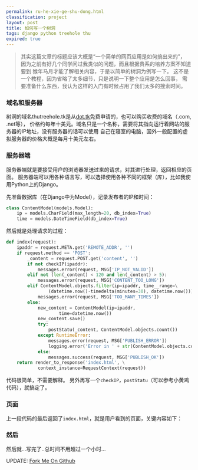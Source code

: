 ```yaml
---
permalink: ru-he-xie-ge-shu-dong.html
classification: project
layout: post
title: 如何写一个树洞
tags: django python treehole thu
expired: true
---
```


>其实这篇文章的标题应该大概是“一个简单的网页应用是如何搞出来的”，
因为之前有好几个同学问过我类似的问题，而且根据贵系的培养方案不知道要到
猴年马月才能了解相关内容，于是以简单的树洞为例写一下。
这不是一个教程，因为省略了太多细节，只是说明一下整个应用是怎么回事，
需要准备什么东西，我认为这样的入门有时候占用了我们太多的搜索时间。

### 域名和服务器

树洞的域名thutreehole.tk是从[dot.tk](http://dot.tk/)免费申请的，也可以购买收费的域名（.com, .net等），
价格约每年十美元。域名只是一个名称，需要将其指向运行着网站的服务器的IP地址，没有服务器的话可以使用
自己在寝室的电脑，国外一般配置的虚拟服务器的价格大概是每月十美元左右。

### 服务器端

服务器端就是要接受用户的浏览器发送过来的请求，对其进行处理，返回相应的页面。
服务器端可以用各种语言写，可以选择使用各种不同的框架（库），比如我使用Python上的Django。

先准备数据库（在Django中为Model），记录发布者的IP和时间：

```python
class ContentModel(models.Model):
    ip = models.CharField(max_length=20, db_index=True)
    time = models.DateTimeField(db_index=True)

```
然后就是处理请求的过程：

```python
def index(request):
    ipaddr = request.META.get('REMOTE_ADDR', '')
    if request.method == 'POST':
        _content = request.POST.get('content', '')
        if not checkIP(ipaddr):
            messages.error(request, MSG['IP_NOT_VALID'])
        elif not (len(_content) < 120 and len(_content) > 5):
            messages.error(request, MSG['CONTENT_TOO_LONG'])
        elif ContentModel.objects.filter(ip=ipaddr, time__range=\
                (datetime.now()-timedelta(minutes=30), datetime.now())).count() > 0:
            messages.error(request, MSG['TOO_MANY_TIMES'])
        else:
            new_content = ContentModel(ip=ipaddr, 
                    time=datetime.now())
            new_content.save()
            try:
                postStatu(_content, ContentModel.objects.count())
            except RuntimeError:
                messages.error(request, MSG['PUBLISH_ERROR'])
                logging.error('Error in ' + str(ContentModel.objects.count()))
            else:
                messages.success(request, MSG['PUBLISH_OK'])
    return render_to_response('index.html', \
            context_instance=RequestContext(request))

```
代码很简单，不需要解释。
另外再写一个`checkIP`，`postStatu`（可以参考小黄鸡代码），就搞定了。

### 页面

上一段代码的最后返回了`index.html`，就是用户看到的页面，关键内容如下：

<script src="https://gist.github.com/blahgeek/a324554ad4ebfff68072.js"></script>

### 然后

然后就...写完了..总时间不用超过一个小时...

UPDATE: [Fork Me On Github](https://github.com/blahgeek/treehole)

